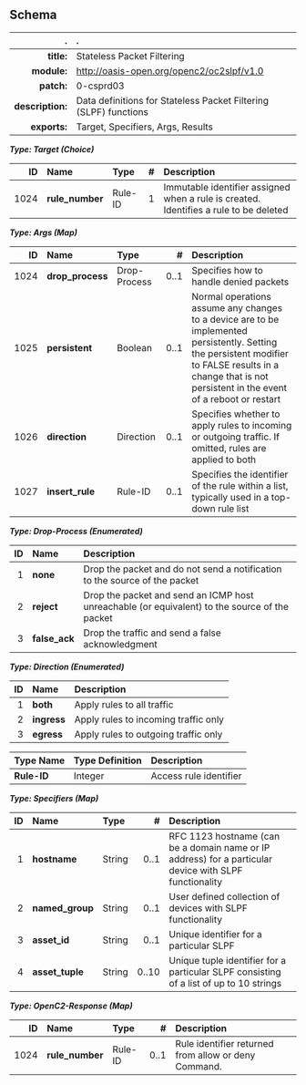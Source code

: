 <!-- Generated from schema\oc2slpf-v1.0.jadn, Thu Oct 10 17:47:43 2019-->
## Schema
| . | . |
| ---: | :--- |
| **title:** | Stateless Packet Filtering |
| **module:** | http://oasis-open.org/openc2/oc2slpf/v1.0 |
| **patch:** | 0-csprd03 |
| **description:** | Data definitions for Stateless Packet Filtering (SLPF) functions |
| **exports:** | Target, Specifiers, Args, Results |

**_Type: Target (Choice)_**

| ID | Name | Type | # | Description |
| ---: | :--- | :--- | ---: | :--- |
| 1024 | **rule_number** | Rule-ID | 1 | Immutable identifier assigned when a rule is created. Identifies a rule to be deleted |

**_Type: Args (Map)_**

| ID | Name | Type | # | Description |
| ---: | :--- | :--- | ---: | :--- |
| 1024 | **drop_process** | Drop-Process | 0..1 | Specifies how to handle denied packets |
| 1025 | **persistent** | Boolean | 0..1 | Normal operations assume any changes to a device are to be implemented persistently. Setting the persistent modifier to FALSE results in a change that is not persistent in the event of a reboot or restart |
| 1026 | **direction** | Direction | 0..1 | Specifies whether to apply rules to incoming or outgoing traffic. If omitted, rules are applied to both |
| 1027 | **insert_rule** | Rule-ID | 0..1 | Specifies the identifier of the rule within a list, typically used in a top-down rule list |

**_Type: Drop-Process (Enumerated)_**

| ID | Name | Description |
| ---: | :--- | :--- |
| 1 | **none** | Drop the packet and do not send a notification to the source of the packet |
| 2 | **reject** | Drop the packet and send an ICMP host unreachable (or equivalent) to the source of the packet |
| 3 | **false_ack** | Drop the traffic and send a false acknowledgment |

**_Type: Direction (Enumerated)_**

| ID | Name | Description |
| ---: | :--- | :--- |
| 1 | **both** | Apply rules to all traffic |
| 2 | **ingress** | Apply rules to incoming traffic only |
| 3 | **egress** | Apply rules to outgoing traffic only |


| Type Name | Type Definition | Description |
| :--- | :--- | :--- |
| **Rule-ID** | Integer | Access rule identifier |

**_Type: Specifiers (Map)_**

| ID | Name | Type | # | Description |
| ---: | :--- | :--- | ---: | :--- |
| 1 | **hostname** | String | 0..1 | RFC 1123 hostname (can be a domain name or IP address) for a particular device with SLPF functionality |
| 2 | **named_group** | String | 0..1 | User defined collection of devices with SLPF functionality |
| 3 | **asset_id** | String | 0..1 | Unique identifier for a particular SLPF |
| 4 | **asset_tuple** | String | 0..10 | Unique tuple identifier for a particular SLPF consisting of a list of up to 10 strings |

**_Type: OpenC2-Response (Map)_**

| ID | Name | Type | # | Description |
| ---: | :--- | :--- | ---: | :--- |
| 1024 | **rule_number** | Rule-ID | 0..1 | Rule identifier returned from allow or deny Command. |
